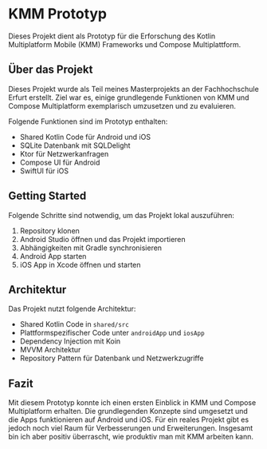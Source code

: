 # KMM Prototyp

Dieses Projekt dient als Prototyp für die Erforschung des Kotlin Multiplatform Mobile (KMM) Frameworks und Compose Multiplattform.

## Über das Projekt

Dieses Projekt wurde als Teil meines Masterprojekts an der Fachhochschule Erfurt erstellt. Ziel war es, einige grundlegende Funktionen von KMM und Compose Multiplatform exemplarisch umzusetzen und zu evaluieren.

Folgende Funktionen sind im Prototyp enthalten:

- Shared Kotlin Code für Android und iOS
- SQLite Datenbank mit SQLDelight
- Ktor für Netzwerkanfragen
- Compose UI für Android
- SwiftUI für iOS

## Getting Started

Folgende Schritte sind notwendig, um das Projekt lokal auszuführen:

1. Repository klonen
2. Android Studio öffnen und das Projekt importieren
3. Abhängigkeiten mit Gradle synchronisieren
4. Android App starten
5. iOS App in Xcode öffnen und starten

## Architektur

Das Projekt nutzt folgende Architektur:

- Shared Kotlin Code in `shared/src`
- Plattformspezifischer Code unter `androidApp` und `iosApp`
- Dependency Injection mit Koin
- MVVM Architektur
- Repository Pattern für Datenbank und Netzwerkzugriffe

## Fazit

Mit diesem Prototyp konnte ich einen ersten Einblick in KMM und Compose Multiplatform erhalten. Die grundlegenden Konzepte sind umgesetzt und die Apps funktionieren auf Android und iOS. Für ein reales Projekt gibt es jedoch noch viel Raum für Verbesserungen und Erweiterungen. Insgesamt bin ich aber positiv überrascht, wie produktiv man mit KMM arbeiten kann.
